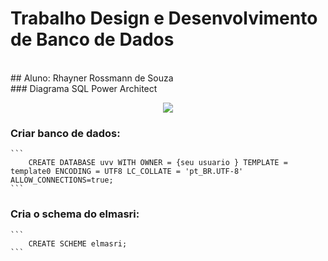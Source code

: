 # Trabalho Design e Desenvolvimento de Banco de Dados 
<br />
## Aluno: Rhayner Rossmann de Souza
<br />
### Diagrama SQL Power Architect

<p align="center"><img src="https://i.imgur.com/sKidXYDl.png"></p>

### Criar banco de dados:
    ```
        CREATE DATABASE uvv WITH OWNER = {seu usuario } TEMPLATE = template0 ENCODING = UTF8 LC_COLLATE = 'pt_BR.UTF-8' ALLOW_CONNECTIONS=true;
    ```
### Cria o schema do elmasri:
    ```
        CREATE SCHEME elmasri;
    ```
